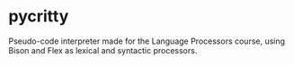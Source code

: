 # pycritty
Pseudo-code interpreter made for the Language Processors course, using Bison and Flex as lexical and syntactic processors.
